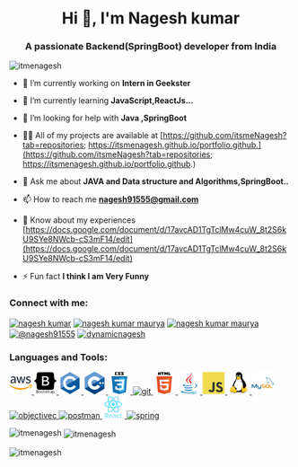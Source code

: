 <h1 align="center">Hi 👋, I'm Nagesh kumar</h1>
<h3 align="center">A passionate Backend(SpringBoot) developer from India</h3>

<p align="left"> <img src="https://komarev.com/ghpvc/?username=itmenagesh&label=Profile%20views&color=0e75b6&style=flat" alt="itmenagesh" /> </p>

- 🔭 I’m currently working on **Intern in Geekster**

- 🌱 I’m currently learning **JavaScript,ReactJs...**

- 🤝 I’m looking for help with **Java ,SpringBoot**

- 👨‍💻 All of my projects are available at [https://github.com/itsmeNagesh?tab=repositories; https://itsmenagesh.github.io/portfolio.github.](https://github.com/itsmeNagesh?tab=repositories; https://itsmenagesh.github.io/portfolio.github.)

- 💬 Ask me about **JAVA and Data structure and Algorithms,SpringBoot..**

- 📫 How to reach me **nagesh91555@gmail.com**

- 📄 Know about my experiences [https://docs.google.com/document/d/17avcAD1TgTclMw4cuW_8t2S6kU9SYe8NWcb-cS3mF14/edit](https://docs.google.com/document/d/17avcAD1TgTclMw4cuW_8t2S6kU9SYe8NWcb-cS3mF14/edit)

- ⚡ Fun fact **I think I am Very Funny**

<h3 align="left">Connect with me:</h3>
<p align="left">
<a href="https://linkedin.com/in/nagesh kumar" target="blank"><img align="center" src="https://raw.githubusercontent.com/rahuldkjain/github-profile-readme-generator/master/src/images/icons/Social/linked-in-alt.svg" alt="nagesh kumar" height="30" width="40" /></a>
<a href="https://fb.com/nagesh kumar maurya" target="blank"><img align="center" src="https://raw.githubusercontent.com/rahuldkjain/github-profile-readme-generator/master/src/images/icons/Social/facebook.svg" alt="nagesh kumar maurya" height="30" width="40" /></a>
<a href="https://instagram.com/nagesh kumar maurya" target="blank"><img align="center" src="https://raw.githubusercontent.com/rahuldkjain/github-profile-readme-generator/master/src/images/icons/Social/instagram.svg" alt="nagesh kumar maurya" height="30" width="40" /></a>
<a href="https://www.hackerrank.com/@nagesh91555" target="blank"><img align="center" src="https://raw.githubusercontent.com/rahuldkjain/github-profile-readme-generator/master/src/images/icons/Social/hackerrank.svg" alt="@nagesh91555" height="30" width="40" /></a>
<a href="https://www.leetcode.com/dynamicnagesh" target="blank"><img align="center" src="https://raw.githubusercontent.com/rahuldkjain/github-profile-readme-generator/master/src/images/icons/Social/leet-code.svg" alt="dynamicnagesh" height="30" width="40" /></a>
</p>

<h3 align="left">Languages and Tools:</h3>
<p align="left"> <a href="https://aws.amazon.com" target="_blank" rel="noreferrer"> <img src="https://raw.githubusercontent.com/devicons/devicon/master/icons/amazonwebservices/amazonwebservices-original-wordmark.svg" alt="aws" width="40" height="40"/> </a> <a href="https://getbootstrap.com" target="_blank" rel="noreferrer"> <img src="https://raw.githubusercontent.com/devicons/devicon/master/icons/bootstrap/bootstrap-plain-wordmark.svg" alt="bootstrap" width="40" height="40"/> </a> <a href="https://www.cprogramming.com/" target="_blank" rel="noreferrer"> <img src="https://raw.githubusercontent.com/devicons/devicon/master/icons/c/c-original.svg" alt="c" width="40" height="40"/> </a> <a href="https://www.w3schools.com/cpp/" target="_blank" rel="noreferrer"> <img src="https://raw.githubusercontent.com/devicons/devicon/master/icons/cplusplus/cplusplus-original.svg" alt="cplusplus" width="40" height="40"/> </a> <a href="https://www.w3schools.com/css/" target="_blank" rel="noreferrer"> <img src="https://raw.githubusercontent.com/devicons/devicon/master/icons/css3/css3-original-wordmark.svg" alt="css3" width="40" height="40"/> </a> <a href="https://git-scm.com/" target="_blank" rel="noreferrer"> <img src="https://www.vectorlogo.zone/logos/git-scm/git-scm-icon.svg" alt="git" width="40" height="40"/> </a> <a href="https://www.w3.org/html/" target="_blank" rel="noreferrer"> <img src="https://raw.githubusercontent.com/devicons/devicon/master/icons/html5/html5-original-wordmark.svg" alt="html5" width="40" height="40"/> </a> <a href="https://www.java.com" target="_blank" rel="noreferrer"> <img src="https://raw.githubusercontent.com/devicons/devicon/master/icons/java/java-original.svg" alt="java" width="40" height="40"/> </a> <a href="https://developer.mozilla.org/en-US/docs/Web/JavaScript" target="_blank" rel="noreferrer"> <img src="https://raw.githubusercontent.com/devicons/devicon/master/icons/javascript/javascript-original.svg" alt="javascript" width="40" height="40"/> </a> <a href="https://www.linux.org/" target="_blank" rel="noreferrer"> <img src="https://raw.githubusercontent.com/devicons/devicon/master/icons/linux/linux-original.svg" alt="linux" width="40" height="40"/> </a> <a href="https://www.mysql.com/" target="_blank" rel="noreferrer"> <img src="https://raw.githubusercontent.com/devicons/devicon/master/icons/mysql/mysql-original-wordmark.svg" alt="mysql" width="40" height="40"/> </a> <a href="https://developer.apple.com/library/archive/documentation/Cocoa/Conceptual/ProgrammingWithObjectiveC/Introduction/Introduction.html" target="_blank" rel="noreferrer"> <img src="https://www.vectorlogo.zone/logos/apple_objectivec/apple_objectivec-icon.svg" alt="objectivec" width="40" height="40"/> </a> <a href="https://postman.com" target="_blank" rel="noreferrer"> <img src="https://www.vectorlogo.zone/logos/getpostman/getpostman-icon.svg" alt="postman" width="40" height="40"/> </a> <a href="https://reactjs.org/" target="_blank" rel="noreferrer"> <img src="https://raw.githubusercontent.com/devicons/devicon/master/icons/react/react-original-wordmark.svg" alt="react" width="40" height="40"/> </a> <a href="https://spring.io/" target="_blank" rel="noreferrer"> <img src="https://www.vectorlogo.zone/logos/springio/springio-icon.svg" alt="spring" width="40" height="40"/> </a> </p>

<p><img align="left" src="https://github-readme-stats.vercel.app/api/top-langs?username=itmenagesh&show_icons=true&locale=en&layout=compact" alt="itmenagesh" /></p>

<p>&nbsp;<img align="center" src="https://github-readme-stats.vercel.app/api?username=itmenagesh&show_icons=true&locale=en" alt="itmenagesh" /></p>

<p><img align="center" src="https://github-readme-streak-stats.herokuapp.com/?user=itmenagesh&" alt="itmenagesh" /></p>
